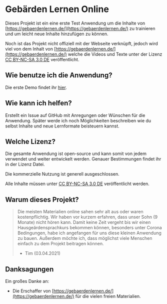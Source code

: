 # Gebärden Lernen Online

Dieses Projekt ist ein eine erste Test Anwendung um die Inhalte von [https://gebaerdenlernen.de/](https://gebaerdenlernen.de/) zu trainieren und um leicht neue Inhalte hinzufügen zu können. 

Noch ist das Projekt nicht offiziell mit der Webseite verknüpft, jedoch wird viel von dem Inhalt von [https://gebaerdenlernen.de/](https://gebaerdenlernen.de/) welche die Videos und Texte unter der Lizenz [CC BY-NC-SA 3.0 DE](https://creativecommons.org/licenses/by-nc-sa/3.0/de/) veröffentlicht. 

## Wie benutze ich die Anwendung?

Die erste Demo findet ihr [hier](https://gebaerdenlernen-online.github.io/).

## Wie kann ich helfen?
Erstellt ein Issue auf GitHub mit Anregungen oder Wünschen für die Anwendung. Später werde ich noch Möglichkeiten beschreiben wie du selbst Inhalte und neue Lernformate beisteuern kannst. 

## Welche Lizenz?
Die gesamte Anwendung ist open-source und kann somit von jedem verwendet und weiter entwickelt werden. Genauer Bestimmungen findet ihr in der Lizenz Datei. 

Die kommerzielle Nutzung ist generell ausgeschlossen.

Alle Inhalte müssen unter [CC BY-NC-SA 3.0 DE](https://creativecommons.org/licenses/by-nc-sa/3.0/de/) veröffentlicht werden. 

## Warum dieses Projekt?

> Die meisten Materialien online sahen sehr alt aus oder waren kostenpflichtig. Wir haben vor kurzem erfahren, dass unser Sohn (9 Monate) nicht hören kann. Damit keine Zeit vergeht bis wir einen Hausgeärdensprachkurs bekommen können, besonders unter Corona Bedingungen, habe ich angefangen für uns diese kleinen Anwendung zu bauen.
> Außerdem möchte ich, dass möglichst viele Menschen einfach zu dem Projekt beitragen können.
> - Tim (03.04.2021)

## Danksagungen

Ein großes Danke an:

- Die Erschaffer von [https://gebaerdenlernen.de/](https://gebaerdenlernen.de/) für die vielen freien Materialien.
